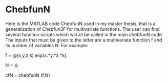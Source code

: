 # ChebfunN
Here is the MATLAB code ChebfunN used in my master thesis, that is a generalization of Chebfun3F for multivariate functions. 
The user can find several function scripts which will all be called in the main chebfunN code. The inputs that must be given to the latter are a
multivariate function f and its number of variables N. For example:

f = @(x,y,z,k) exp(x.*y.*z.*k);

N = 4;

cfN = chebfunN (f,N)

